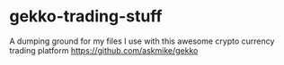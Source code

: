 # gekko-trading-stuff
A dumping ground for my files I use with this awesome crypto currency trading platform https://github.com/askmike/gekko
